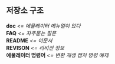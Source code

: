 ## 저장소 구조
**doc**          *<= 에뮬레이터 메뉴얼이 있다*  
**FAQ**           *<= 자주묻는 질문*  
**README**        *<= 이문서*   
**REVISON**       *<= 리비전 정보*  
**에물레이터 명령어**  *<= 변환 재생 캡처 명령 예제*
